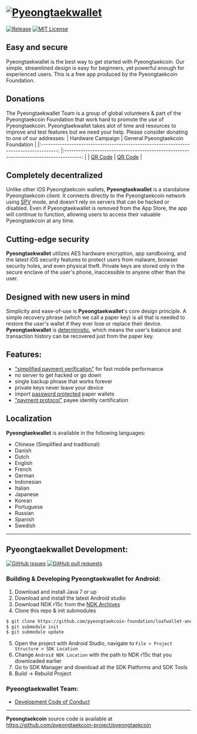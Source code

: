 [![Pyeongtaekwallet](/images/header-android.png)](https://play.google.com/store/apps/details?id=com.loafwallet&hl=en_US)
======================
[![Release](https://img.shields.io/github/v/release/pyeongtaekcoin-foundation/loafwallet-android?style=plastic)](https://img.shields.io/github/v/release/pyeongtaekcoin-foundation/loafwallet-android) 
[![MIT License](https://img.shields.io/github/license/pyeongtaekcoin-foundation/loafwallet-android?style=plastic)](https://img.shields.io/github/license/pyeongtaekcoin-foundation/loafwallet-android?style=plastic)

## Easy and secure
Pyeongtaekwallet is the best way to get started with Pyeongtaekcoin. Our simple, streamlined design is easy for beginners, yet powerful enough for experienced users. This is a free app produced by the Pyeongtaekcoin Foundation.
 
## Donations
The Pyeongtaekwallet Team is a group of global volunteers & part of the Pyeongtaekcoin Foundation that work hard to promote the use of Pyeongtaekcoin. Pyeongtaekwallet takes alot of time and resources to improve and test features but we need your help.  Please consider donating to one of our addresses:
|                                   Hardware Campaign                                   	|                              General Pyeongtaekcoin Foundation                              	|
|:-------------------------------------------------------------------------------------:	|:-------------------------------------------------------------------------------------:	|
| [QR Code](https://blockchair.com/pyeongtaekcoin/address/MJ4W7NZya4SzE7R6xpEVdamGCimaQYPiWu) 	| [QR Code](https://blockchair.com/pyeongtaekcoin/address/MVZj7gBRwcVpa9AAWdJm8A3HqTst112eJe) 	|

## Completely decentralized

Unlike other iOS Pyeongtaekcoin wallets, **Pyeongtaekwallet** is a standalone Pyeongtaekcoin client. It connects directly to the Pyeongtaekcoin network using [SPV](https://en.bitcoin.it/wiki/Thin_Client_Security#Header-Only_Clients) mode, and doesn't rely on servers that can be hacked or disabled. Even if Pyeongtaekwallet is removed from the App Store, the app will continue to function, allowing users to access their valuable Pyeongtaekcoin at any time.

## Cutting-edge security

**Pyeongtaekwallet** utilizes AES hardware encryption, app sandboxing, and the latest iOS security features to protect users from malware, browser security holes, and even physical theft. Private keys are stored only in the secure enclave of the user's phone, inaccessible to anyone other than the user.

## Designed with new users in mind

Simplicity and ease-of-use is **Pyeongtaekwallet**'s core design principle. A simple recovery phrase (which we call a paper key) is all that is needed to restore the user's wallet if they ever lose or replace their device. **Pyeongtaekwallet** is [deterministic](https://github.com/bitcoin/bips/blob/master/bip-0032.mediawiki), which means the user's balance and transaction history can be recovered just from the paper key.

## Features:

- ["simplified payment verification"](https://github.com/bitcoin/bips/blob/master/bip-0037.mediawiki) for fast mobile performance
- no server to get hacked or go down
- single backup phrase that works forever
- private keys never leave your device
- import [password protected](https://github.com/bitcoin/bips/blob/master/bip-0038.mediawiki) paper wallets
- ["payment protocol"](https://github.com/bitcoin/bips/blob/master/bip-0070.mediawiki) payee identity certification


## Localization

**Pyeongtaekwallet** is available in the following languages:

- Chinese (Simplified and traditional)
- Danish
- Dutch
- English
- French
- German
- Indonesian
- Italian
- Japanese
- Korean
- Portuguese
- Russian
- Spanish
- Swedish

---
## Pyeongtaekwallet Development:
[![GitHub issues](https://img.shields.io/github/issues/pyeongtaekcoin-foundation/loafwallet-android?style=plastic)](https://github.com/pyeongtaekcoin-foundation/loafwallet-android/issues)
[![GitHub pull requests](https://img.shields.io/github/issues-pr/pyeongtaekcoin-foundation/loafwallet-android?color=00ff00&style=plastic)](https://github.com/pyeongtaekcoin-foundation/loafwallet-android/pulls)

### Building & Developing Pyeongtaekwallet for Android: 

1. Download and install Java 7 or up
2. Download and install the latest Android studio
3. Download NDK r15c from the [NDK Archives](https://developer.android.com/ndk/downloads/older_releases.html)
4. Clone this repo & init submodules
```bash
$ git clone https://github.com/pyeongtaekcoin-foundation/loafwallet-android
$ git submodule init
$ git submodule update
```
5. Open the project with Android Studio, navigate to `File > Project Structure > SDK Location`
6. Change `Android NDK Location` with the path to NDK r15c that you downloaded earlier
7. Go to SDK Manager and download all the SDK Platforms and SDK Tools
9. Build -> Rebuild Project

### Pyeongtaekwallet Team:
* [Development Code of Conduct](https://github.com/pyeongtaekcoin-foundation/litewallet/blob/master/DEVELOPMENT.md)
---
**Pyeongtaekcoin** source code is available at https://github.com/pyeongtaekcoin-project/pyeongtaekcoin

